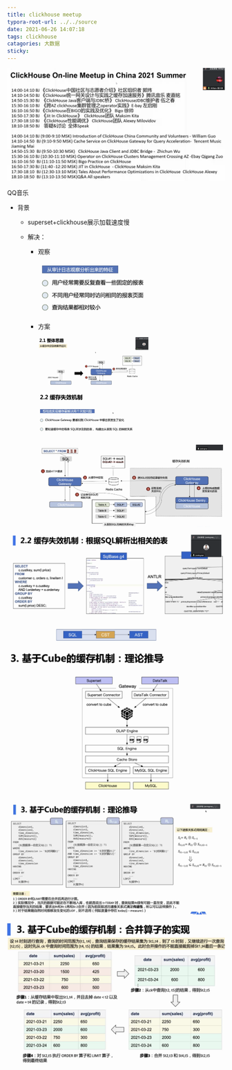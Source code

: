 ```yaml
---
title: clickhouse meetup
typora-root-url: ../../source
date: 2021-06-26 14:07:18
tags: clickhouse
catagories: 大数据
sticky:
---
```


![image-20210626140735977](/images/clickhouse-meetup/image-20210626140735977.png)





QQ音乐

- 背景

  - superset+clickhouse展示加载速度慢

  - 解决：

    - 观察

      <img src="/images/clickhouse-meetup/image-20210626142415584.png" alt="image-20210626142415584" style="zoom: 25%;" />

    - 方案

      <img src="/images/clickhouse-meetup/image-20210626142454604.png" alt="image-20210626142454604" style="zoom: 25%;" />

      

      <img src="/images/clickhouse-meetup/image-20210626142657853.png" alt="image-20210626142657853" style="zoom: 25%;" />

      ![image-20210626143006084](/images/clickhouse-meetup/image-20210626143006084.png)

![image-20210626143021568](/images/clickhouse-meetup/image-20210626143021568.png)

![image-20210626143320405](/images/clickhouse-meetup/image-20210626143320405.png)

![image-20210626143351548](/images/clickhouse-meetup/image-20210626143351548.png)

<img src="/images/clickhouse-meetup/image-20210626144121718.png" alt="image-20210626144121718" style="zoom:50%;" />